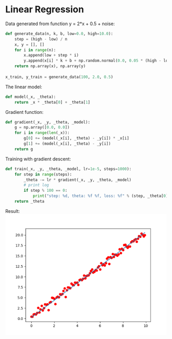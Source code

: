 # Linear Regression

Data generated from function y = 2*x + 0.5 + noise:

```python
def generate_data(n, k, b, low=0.0, high=10.0):
    step = (high - low) / n
    x, y = [], []
    for i in range(n):
        x.append(low + step * i)
        y.append(x[i] * k + b + np.random.normal(0.0, 0.05 * (high - low)))
    return np.array(x), np.array(y)

x_train, y_train = generate_data(100, 2.0, 0.5)
```

The linear model:

```python
def model(_x, _theta):
    return _x * _theta[0] + _theta[1]
```

Gradient function:

```python
def gradient(_x, _y, _theta, _model):
    g = np.array([0.0, 0.0])
    for i in range(len(_x)):
        g[0] += (model(_x[i], _theta) - _y[i]) * _x[i]
        g[1] += (model(_x[i], _theta) - _y[i])
    return g
```

Training with gradient descent:

```python
def train(_x, _y, _theta, _model, lr=1e-5, steps=1000):
    for step in range(steps):
        _theta -= lr * gradient(_x, _y, _theta, _model)
        # print log
        if step % 100 == 0:
            print("step: %d, theta: %f %f, loss: %f" % (step, _theta[0], _theta[1], loss(_x, _y, _theta, _model)))
    return _theta
```

Result:
![](result.png)